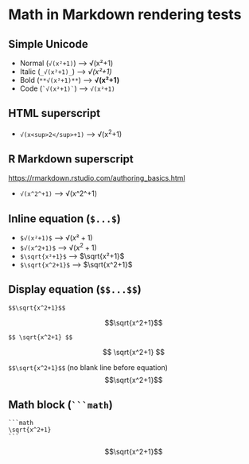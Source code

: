# Math in Markdown rendering tests

## Simple Unicode

- Normal (`√(x²+1)`) ⟶ √(x²+1)
- Italic (`_√(x²+1)_`) ⟶ _√(x²+1)_
- Bold (`**√(x²+1)**`) ⟶ **√(x²+1)**
- Code (`` `√(x²+1)` ``) ⟶ `√(x²+1)`
  
## HTML superscript

- `√(x<sup>2</sup>+1)` ⟶ √(x<sup>2</sup>+1)

## R Markdown superscript

https://rmarkdown.rstudio.com/authoring_basics.html

- `√(x^2^+1)` ⟶ √(x^2^+1)

## Inline equation (`$...$`)

- `$√(x²+1)$` ⟶ $√(x²+1)$
- `$√(x^2+1)$` ⟶ $√(x^2+1)$
- `$\sqrt{x²+1}$` ⟶ $\sqrt{x²+1}$
- `$\sqrt{x^2+1}$` ⟶ $\sqrt{x^2+1}$

## Display equation (`$$...$$`)

`$$\sqrt{x^2+1}$$`

$$\sqrt{x^2+1}$$

`$$ \sqrt{x^2+1} $$`

$$ \sqrt{x^2+1} $$

`$$\sqrt{x^2+1}$$` (no blank line before equation)
$$\sqrt{x^2+1}$$

## Math block (<code>```math</code>)

````
```math
\sqrt{x^2+1}
```
````

```math
\sqrt{x^2+1}
```
